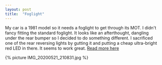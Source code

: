 ```yaml
---
layout: post
title:  "Foglight"
---
```

My car is a 1981 model so it needs a foglight to get through its MOT. I didn't fancy fitting the standard foglight. It looks like an afterthought, dangling under the rear bumper so I decided to do something different. I sacrificed one of the rear reversing lights by gutting it and putting a cheap ultra-bright red LED in there. It seems to work great. [Read more here](/lights/foglight.html)

{% picture IMG_20200521_210831.jpg %}

